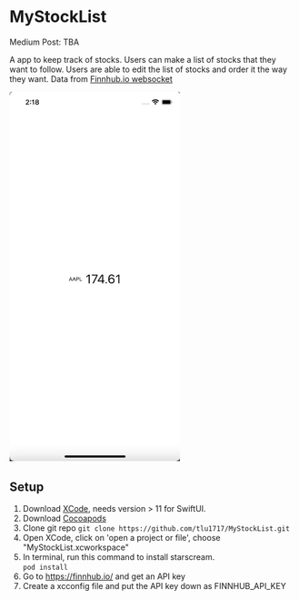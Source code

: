 # MyStockList
Medium Post: TBA

A app to keep track of stocks. Users can make a list of stocks that they want to follow. Users are able to edit the list of stocks and order it the way they want. 
Data from [Finnhub.io websocket](https://finnhub.io/)

<img src="https://github.com/tlu1717/MyStockList/blob/main/MainStockScreen.png" width="300">

## Setup
1. Download [XCode](https://developer.apple.com/xcode/), needs version > 11 for SwiftUI. 
2. Download [Cocoapods](https://guides.cocoapods.org/using/getting-started.html)
3. Clone git repo
    ```git clone https://github.com/tlu1717/MyStockList.git```
4. Open XCode, click on 'open a project or file', choose "MyStockList.xcworkspace" 
5. In terminal, run this command to install starscream.  
```pod install``` 
6. Go to https://finnhub.io/ and get an API key
7. Create a xcconfig file and put the API key down as FINNHUB_API_KEY
